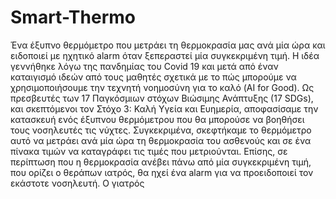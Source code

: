 # Smart-Thermo
Ένα έξυπνο θερμόμετρο που μετράει τη θερμοκρασία μας ανά μία ώρα και ειδοποιεί με ηχητικό alarm όταν ξεπεραστεί μία συγκεκριμένη τιμή.
Η ιδέα γεννήθηκε λόγω της πανδημίας του Covid 19 και μετά από έναν καταιγισμό ιδεών από τους μαθητές σχετικά με το πώς μπορούμε να χρησιμοποιήσουμε την τεχνητή νοημοσύνη για το καλό (AI for Good). Ως πρεσβευτές των 17 Παγκόσμιων στόχων Βιώσιμης Ανάπτυξης (17 SDGs), και σκεπτόμενοι τον Στόχο 3: Καλή Υγεία και Ευημερία, αποφασίσαμε την κατασκευή ενός έξυπνου θερμόμετρου που θα μπορούσε να βοηθήσει τους νοσηλευτές τις νύχτες. Συγκεκριμένα, σκεφτήκαμε το θερμόμετρο αυτό να μετράει ανά μία ώρα τη θερμοκρασία του ασθενούς και σε ένα πίνακα τιμών να καταγράφει τις τιμές που μετριούνται. Επίσης, σε περίπτωση που η θερμοκρασία ανέβει πάνω από μία συγκεκριμένη τιμή, που ορίζει ο θεράπων ιατρός, θα ηχεί ένα alarm για να προειδοποιεί τον εκάστοτε νοσηλευτή. Ο γιατρός 
